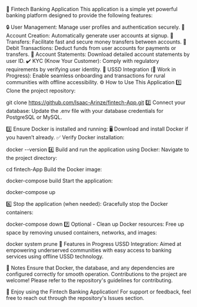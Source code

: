 🌟 Fintech Banking Application
This application is a simple yet powerful banking platform designed to provide the following features:

  🔒 User Management: Manage user profiles and authentication securely.
  🏦 Account Creation: Automatically generate user accounts at signup.
  💸 Transfers: Facilitate fast and secure money transfers between accounts.
  🧾 Debit Transactions: Deduct funds from user accounts for payments or transfers.
  📄 Account Statements: Download detailed account statements by user ID.
  ✔️ KYC (Know Your Customer): Comply with regulatory requirements by verifying user identity.
  📲 USSD Integration (🚧 Work in Progress): Enable seamless onboarding and transactions for rural communities with offline accessibility.
  ⚙️ How to Use This Application
  1️⃣ Clone the project repository:


  git clone https://github.com/Isaac-Arinze/fintech-App.git
  2️⃣ Connect your database:
  Update the .env file with your database credentials for PostgreSQL or MySQL.
  
  3️⃣ Ensure Docker is installed and running:
  🖥️ Download and install Docker if you haven’t already.
  ✅ Verify Docker installation:


  docker --version
  4️⃣ Build and run the application using Docker:
  Navigate to the project directory:
  
  
  cd fintech-App
  Build the Docker image:
  
  
  docker-compose build
  Start the application:
  
  
  docker-compose up


  6️⃣ Stop the application (when needed):
  Gracefully stop the Docker containers:
  
  
  docker-compose down
  7️⃣ Optional - Clean up Docker resources:
  Free up space by removing unused containers, networks, and images:


  docker system prune
  🚀 Features in Progress
  USSD Integration:
  Aimed at empowering underserved communities with easy access to banking services using offline USSD technology.
  
  📝 Notes
  Ensure that Docker, the database, and any dependencies are configured correctly for smooth operation.
  Contributions to the project are welcome! Please refer to the repository's guidelines for contributing.
  
  🎉 Enjoy using the Fintech Banking Application!
  For support or feedback, feel free to reach out through the repository's Issues section.


